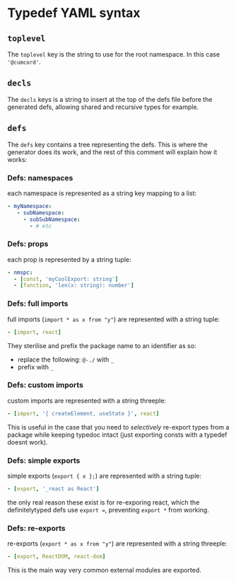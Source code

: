 # Typedef YAML syntax

## `toplevel`
The `toplevel` key is the string to use for the root namespace.
In this case `'@cumcord'`.

## `decls`
The `decls` keys is a string to insert at the top of the defs file before the generated defs, allowing shared and recursive types for example.

## `defs`
The `defs` key contains a tree representing the defs. This is where the generator does its work, and the rest of this comment will explain how it works:

### Defs: namespaces
each namespace is represented as a string key mapping to a list:
```yml
- myNamespace:
   - subNamespace:
     - subSubNamespace:
       - # etc
```

### Defs: props
each prop is represented by a string tuple:
```yml
- nmspc:
  - [const, 'myCoolExport: string']
  - [function, 'len(x: string): number']
```

### Defs: full imports
full imports (`import * as x from "y"`) are represented with a string tuple:
```yml
- [import, react]
```
They sterilise and prefix the package name to an identifier as so:
- replace the following: `@-./` with `_`
- prefix with `_`

### Defs: custom imports
custom imports are represented with a string threeple:
```yml
- [import, '{ createElement, useState }', react]
```
This is useful in the case that you need to _selectively_ re-export types from a package
while keeping typedoc intact (just exporting consts with a typedef doesnt work).

### Defs: simple exports
simple exports (`export { x };`) are represented with a string tuple:
```yml
- [export, '_react as React']
```
the only real reason these exist is for re-exporing react, which the definitelytyped defs use `export =`, preventing `export *` from working.

### Defs: re-exports
re-exports (`export * as x from "y"`) are represented with a string threeple:
```yml
- [export, ReactDOM, react-dom]
```
This is the main way very common external modules are exported.